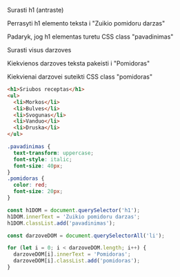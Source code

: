 Surasti h1 (antraste)

Perrasyti h1 elemento teksta i "Zuikio pomidoru darzas"

Padaryk, jog h1 elementas turetu CSS class "pavadinimas"

Surasti visus darzoves

Kiekvienos darzoves teksta pakeisti i "Pomidoras"

Kiekvienai darzovei suteikti CSS class "pomidoras"

```html
<h1>Sriubos receptas</h1>
<ul>
  <li>Morkos</li>
  <li>Bulves</li>
  <li>Svogunas</li>
  <li>Vanduo</li>
  <li>Druska</li>
</ul>
```

```css
.pavadinimas {
  text-transform: uppercase;
  font-style: italic;
  font-size: 40px;
}
.pomidoras {
  color: red;
  font-size: 20px;
}
```

```js
const h1DOM = document.querySelector('h1');
h1DOM.innerText = 'Zuikio pomidoru darzas';
h1DOM.classList.add('pavadinimas');

const darzoveDOM = document.querySelectorAll('li');

for (let i = 0; i < darzoveDOM.length; i++) {
  darzoveDOM[i].innerText = 'Pomidoras';
  darzoveDOM[i].classList.add('pomidoras');
}
```